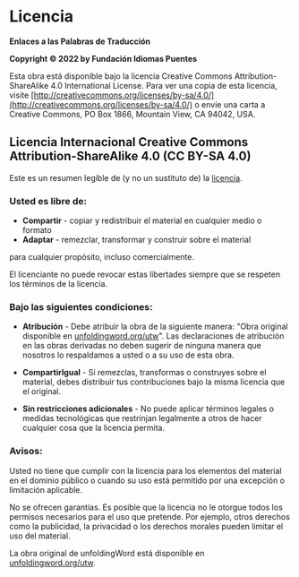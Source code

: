 # Licencia

**Enlaces a las Palabras de Traducción**

**Copyright © 2022 by Fundación Idiomas Puentes**

Esta obra está disponible bajo la licencia Creative Commons Attribution-ShareAlike 4.0 International License. Para ver una copia de esta licencia, visite [http://creativecommons.org/licenses/by-sa/4.0/](http://creativecommons.org/licenses/by-sa/4.0/) o envíe una carta a Creative Commons, PO Box 1866, Mountain View, CA 94042, USA.

## Licencia Internacional Creative Commons Attribution-ShareAlike 4.0 (CC BY-SA 4.0)

Este es un resumen legible de (y no un sustituto de) la [licencia](http://creativecommons.org/licenses/by-sa/4.0/).

### Usted es libre de:

- **Compartir** - copiar y redistribuir el material en cualquier medio o formato
- **Adaptar** - remezclar, transformar y construir sobre el material

para cualquier propósito, incluso comercialmente.

El licenciante no puede revocar estas libertades siempre que se respeten los términos de la licencia.

### Bajo las siguientes condiciones:

- **Atribución** - Debe atribuir la obra de la siguiente manera: "Obra original disponible en [unfoldingword.org/utw](https://www.unfoldingword.org/utw)". Las declaraciones de atribución en las obras derivadas no deben sugerir de ninguna manera que nosotros lo respaldamos a usted o a su uso de esta obra.
- **CompartirIgual** - Si remezclas, transformas o construyes sobre el material, debes distribuir tus contribuciones bajo la misma licencia que el original.

- **Sin restricciones adicionales** - No puede aplicar términos legales o medidas tecnológicas que restrinjan legalmente a otros de hacer cualquier cosa que la licencia permita.

### Avisos:

Usted no tiene que cumplir con la licencia para los elementos del material en el dominio público o cuando su uso está permitido por una excepción o limitación aplicable.

No se ofrecen garantías. Es posible que la licencia no le otorgue todos los permisos necesarios para el uso que pretende. Por ejemplo, otros derechos como la publicidad, la privacidad o los derechos morales pueden limitar el uso del material.

La obra original de unfoldingWord está disponible en [unfoldingword.org/utw](https://www.unfoldingword.org/utw).
